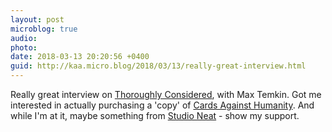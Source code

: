 ```yaml
---
layout: post
microblog: true
audio: 
photo: 
date: 2018-03-13 20:20:56 +0400
guid: http://kaa.micro.blog/2018/03/13/really-great-interview.html
---
```

Really great interview on [Thoroughly Considered](https://www.relay.fm/tc/35), with Max Temkin. Got me interested in actually purchasing a 'copy' of [Cards Against Humanity](https://www.relay.fm/tc/35). And while I'm at it, maybe something from [Studio Neat](https://www.studioneat.com) - show my support.
